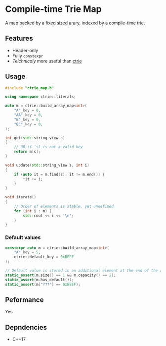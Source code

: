 # Compile-time Trie Map
A map backed by a fixed sized arary, indexed by a compile-time trie.

## Features
* Header-only
* Fully `constexpr`
* _Telchnicaly_ more useful than [ctrie](https://github.com/heyterrance/ctrie)

## Usage

```cpp
#include "ctrie_map.h"

using namespace ctrie::literals;

auto m = ctrie::build_array_map<int>(
    "A"_key = 0,
    "AA"_key = 0,
    "B"_key = 0,
    "BC"_key = 0,
);

int get(std::string_view s)
{
    // UB if `s1 is not a valid key
    return m[s];
}

void update(std::string_view s, int i)
{
    if (auto it = m.find(s); it != m.end()) {
        *it += i;
    }
}

void iterate()
{
    // Order of elements is stable, yet undefined
    for (int i : m) {
        std::cout << i << '\n';
    }
}
```

### Default values 
```cpp
constexpr auto m = ctrie::build_array_map<int>(
    "A"_key = 5,
    ctrie::default_key = 0xBEEF
);

// Default value is stored in an additional element at the end of the array
static_assert(m.size() == 1 && m.capacity() == 2);
static_assert(m.has_default());
static_assert(m["???"] == 0xBEEF);
```

## Peformance
Yes 

## Depndencies
* C++17